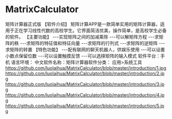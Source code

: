 # MatrixCalculator
矩阵计算器正式版
【软件介绍】 
矩阵计算APP是一款简单实用的矩阵计算器，适用于正在学习线性代数的高校学生。它界面简洁优美，操作简单，是高校学生必备的软件。 
【主要功能】 
---实现矩阵之间的加减乘除 
---可以解矩阵方程 
---求矩阵的秩 
---求矩阵的特征值和特征向量 
---求矩阵的行列式 
---求矩阵的逆矩阵 
---求矩阵的转置 
【特色功能】 
---配有联网的聊天机器人，供娱乐使用 
---可以设置小数点保留位数 
---可以设置触摸反馈 
---可以选择矩阵的输入模式
软件平台：手机 语言环境： 中文软件名称：矩阵计算器软件分类： 应用>系统工具
https://github.com/luolaihua/MatrixCalculator/blob/master/introduction/1.jpg
https://github.com/luolaihua/MatrixCalculator/blob/master/introduction/2.jpg
https://github.com/luolaihua/MatrixCalculator/blob/master/introduction/3.jpg
https://github.com/luolaihua/MatrixCalculator/blob/master/introduction/4.jpg
https://github.com/luolaihua/MatrixCalculator/blob/master/introduction/5.jpg
